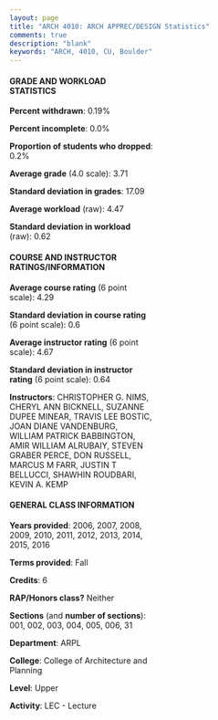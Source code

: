 ```yaml
---
layout: page
title: "ARCH 4010: ARCH APPREC/DESIGN Statistics"
comments: true
description: "blank"
keywords: "ARCH, 4010, CU, Boulder"
--- 
```

<head>
<script src="https://ajax.googleapis.com/ajax/libs/jquery/2.1.3/jquery.min.js"></script>
<script src="https://dl.dropboxusercontent.com/s/pc42nxpaw1ea4o9/highcharts.js?dl=0"></script>
<!-- <script src="../assets/js/highcharts.js"></script> -->
<style type="text/css">@font-face {
	font-family: "Bebas Neue";
	src: url(https://www.filehosting.org/file/details/544349/BebasNeue%20Regular.otf) format("opentype");
	}
	h1.Bebas { 
		font-family: "Bebas Neue", Verdana, Tahoma;
	}
</style>
</head>
<body>
	<div id="container" style="float: right; width: 45%; height: 88%; margin-left: 2.5%; margin-right: 2.5%;"></div>
	<script language="JavaScript">
		$(document).ready(function() {
		var chart = {type: 'column'};
		var title = {text: 'Grade Distribution'};
		var xAxis = {categories: ['A','B','C','D','F'],crosshair: true};
		var yAxis = {min: 0,title: {text: 'Percentage'}};
		var tooltip = {headerFormat: '<center><b><span style="font-size:20px">{point.key}</span></b></center>',
		               pointFormat: '<td style="padding:0"><b>{point.y:.1f}%</b></td>',
		               footerFormat: '</table>',shared: true,useHTML: true};
		var plotOptions = {column: {pointPadding: 0.0,borderWidth: 0}};  
		var credits = {enabled: false};var series= [{name: 'Percent',data: [79.56,19.25,0.99,0.2,0.0,]}];
		var json = {};
		json.chart = chart;
		json.title = title;
		json.tooltip = tooltip;
		json.xAxis = xAxis;
		json.yAxis = yAxis;  
		json.series = series;
		json.plotOptions = plotOptions;  
		json.credits = credits;
		$('#container').highcharts(json);
	});
	</script>
</body>
			   
#### GRADE AND WORKLOAD STATISTICS

**Percent withdrawn**: 0.19%

**Percent incomplete**: 0.0%

**Proportion of students who dropped**: 0.2%

**Average grade** (4.0 scale): 3.71

**Standard deviation in grades**: 17.09

**Average workload** (raw): 4.47

**Standard deviation in workload** (raw): 0.62

#### COURSE AND INSTRUCTOR RATINGS/INFORMATION

**Average course rating** (6 point scale): 4.29

**Standard deviation in course rating** (6 point scale): 0.6

**Average instructor rating** (6 point scale): 4.67

**Standard deviation in instructor rating** (6 point scale): 0.64

**Instructors**: CHRISTOPHER G. NIMS, CHERYL ANN BICKNELL, SUZANNE DUPEE MINEAR, TRAVIS LEE BOSTIC, JOAN DIANE VANDENBURG, WILLIAM PATRICK BABBINGTON, AMIR WILLIAM ALRUBAIY, STEVEN GRABER PERCE, DON RUSSELL, MARCUS M FARR, JUSTIN T BELLUCCI, SHAWHIN ROUDBARI, KEVIN A. KEMP

#### GENERAL CLASS INFORMATION

**Years provided**: 2006, 2007, 2008, 2009, 2010, 2011, 2012, 2013, 2014, 2015, 2016

**Terms provided**: Fall

**Credits**: 6

**RAP/Honors class?** Neither

**Sections** (and **number of sections**): 001, 002, 003, 004, 005, 006, 31

**Department**: ARPL

**College**: College of Architecture and Planning

**Level**: Upper

**Activity**: LEC - Lecture